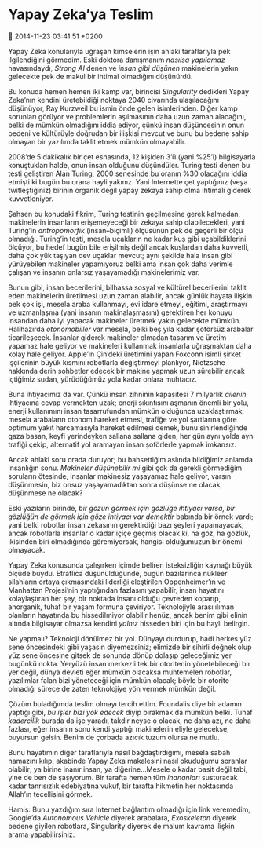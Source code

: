 Yapay Zeka’ya Teslim
====================

:date: 2014-11-23 03:41:51 +0200

Yapay Zeka konularıyla uğraşan kimselerin işin ahlaki taraflarıyla pek
ilgilendiğini görmedim. Eski doktora danışmanım *nasılsa yapılamaz*
havasındaydı, *Strong AI* denen ve *insan gibi düşünen* makinelerin
yakın gelecekte pek de makul bir ihtimal olmadığını düşünürdü.

Bu konuda hemen hemen iki kamp var, birincisi *Singularity* dedikleri
Yapay Zeka’nın kendini üretebildiği noktaya 2040 civarında ulaşılacağını
düşünüyor, Ray Kurzweil bu ismin önde gelen isimlerinden. Diğer kamp
sorunları görüyor ve problemlerin aşılmasının daha uzun zaman alacağını,
belki de mümkün olmadığını iddia ediyor, çünkü insan düşüncesinin onun
bedeni ve kültürüyle doğrudan bir ilişkisi mevcut ve bunu bu bedene
sahip olmayan bir yazılımda taklit etmek mümkün olmayabilir.

2008’de 5 dakikalık bir çet esnasında, 12 kişiden 3’ü (yani %25’i)
bilgisayarla konuştukları halde, onun insan olduğunu düşündüler. Turing
testi denen bu testi geliştiren Alan Turing, 2000 senesinde bu oranın
%30 olacağını iddia etmişti ki bugün bu orana hayli yakınız. Yani
Internette çet yaptığınız (veya twitleştiğiniz) birinin organik değil
yapay zekaya sahip olma ihtimali giderek kuvvetleniyor.

Şahsen bu konudaki fikrim, Turing testinin geçilmesine gerek kalmadan,
makinelerin insanların erişemeyeceği bir zekaya sahip olabilecekleri,
yani Turing’in *antropomorfik* (insan–biçimli) ölçüsünün pek de geçerli
bir ölçü olmadığı. Turing’in testi, mesela uçakların ne kadar kuş gibi
uçabildiklerini ölçüyor, bu hedef bugün bile erişilmiş değil ancak
kuşlardan daha kuvvetli, daha çok yük taşıyan dev uçaklar mevcut; aynı
şekilde hala insan gibi yürüyebilen makineler yapamıyoruz belki ama
insan çok daha verimle çalışan ve insanın onlarsız yaşayamadığı
makinelerimiz var.

Bunun gibi, insan becerilerini, bilhassa sosyal ve kültürel becerilerini
taklit eden makinelerin üretilmesi uzun zaman alabilir, ancak günlük
hayata ilişkin pek çok işi, mesela araba kullanmayı, evi idare etmeyi,
eğitimi, araştırmayı ve uzmanlaşma (yani insanın makinalaşmasını)
gerektiren her konuyu insandan daha iyi yapacak makineler üretmek yakın
gelecekte mümkün. Halihazırda *otonomobiller* var mesela, belki beş yıla
kadar şoförsüz arabalar ticarileşecek. İnsanlar giderek makineler
olmadan tasarım ve üretim yapamaz hale geliyor ve makineleri kullanmak
insanlarla uğraşmaktan daha kolay hale geliyor. Apple’ın Çin’deki
üretimini yapan Foxconn isimli şirket işçilerinin büyük kısmını
robotlarla değiştirmeyi planlıyor, Nietzsche hakkında derin sohbetler
edecek bir makine yapmak uzun sürebilir ancak içtiğimiz sudan,
yürüdüğümüz yola kadar onlara muhtacız.

Buna ihtiyacımız da var. Çünkü insan zihninin kapasitesi 7 milyarlık
*ailenin* ihtiyacına cevap vermekten uzak; enerji sıkıntısını aşmanın
önemli bir yolu, enerji kullanımını insan tasarrufundan mümkün olduğunca
uzaklaştırmak; mesela arabaların otonom hareket etmesi, trafiğe ve yol
şartlarına göre optimum yakıt harcamasıyla hareket edilmesi demek, bunu
sinirlendiğinde gaza basan, keyfi yerindeyken sallana sallana giden, her
gün aynı yolda aynı trafiği çekip, alternatif yol aramayan insan
şoförlerle yapmak imkansız.

Ancak ahlaki soru orada duruyor; bu bahsettiğim aslında bildiğimiz
anlamda insanlığın sonu. *Makineler düşünebilir mi* gibi çok da gerekli
görmediğim soruların ötesinde, insanlar makinesiz yaşayamaz hale
geliyor, varsın düşünmesin, biz onsuz yaşayamadıktan sonra düşünse ne
olacak, düşünmese ne olacak?

Eski yazıların birinde, *bir gözün görmek için gözlüğe ihtiyacı varsa,
bir gözlüğün de görmek için göze ihtiyacı var demektir* babında bir
örnek vardı; yani belki robotlar insan zekasının gerektirdiği bazı
şeyleri yapamayacak, ancak robotlarla insanlar o kadar içiçe geçmiş
olacak ki, ha göz, ha gözlük, ikisinden biri olmadığında göremiyorsak,
hangisi olduğumuzun bir önemi olmayacak.

Yapay Zeka konusunda çalışırken içimde beliren isteksizliğin kaynağı
büyük ölçüde buydu. Etraflıca düşünüldüğünde, bugün bazılarınca nükleer
silahların ortaya çıkmasındaki liderliği eleştirilen Oppenheimer’ın ve
Manhattan Projesi’nin yaptığından fazlasını yapabilir, insan hayatını
kolaylaştıran her şey, bir noktada insanı olduğu çevreden koparıp,
anorganik, tuhaf bir yaşam formuna çeviriyor. Teknolojiyle arası ılıman
olanların hayatında bu hissedilmiyor olabilir henüz, ancak benim gibi
elinin altında bilgisayar olmazsa kendini *yalnız* hisseden biri için bu
hayli belirgin.

Ne yapmalı? Teknoloji dönülmez bir yol. Dünyayı durdurup, hadi herkes
yüz sene öncesindeki gibi yaşasın diyemezsiniz; elimizde bir sihirli
değnek olup yüz sene öncesine gitsek de sonunda dönüp dolaşıp
geleceğimiz yer bugünkü nokta. Yeryüzü insan merkezli tek bir otoritenin
yönetebileceği bir yer değil, dünya devleti eğer mümkün olacaksa
muhtemelen robotlar, yazılımlar falan bizi yöneteceği için mümkün
olacak; böyle bir otorite olmadığı sürece de zaten teknolojiye yön
vermek mümkün değil.

Çözüm buladığımda teslim olmayı tercih ettim. Foundalis diye bir adamın
yaptığı gibi, *bu işler bizi yok edecek* diyip bırakmak da mümkün belki.
Tuhaf *kadercilik* burada da işe yaradı, takdir neyse o olacak, ne daha
azı, ne daha fazlası, eğer insanın sonu kendi yaptığı makinelerin eliyle
gelecekse, buyursun gelsin. Benim de çorbada azıcık tuzum olursa ne
mutlu.

Bunu hayatımın diğer taraflarıyla nasıl bağdaştırdığımı, mesela sabah
namazını kılıp, akabinde Yapay Zeka makalesini nasıl okuduğumu soranlar
olabilir; ya birine inanır insan, ya diğerine…Mesele o kadar basit değil
tabi, yine de ben de şaşıyorum. Bir tarafta hemen tüm *inananları*
susturacak kadar tanrısızlık edebiyatına vukuf, bir tarafta hikmetin her
noktasında Allah’ın tecellisini görmek.

Hamiş: Bunu yazdığım sıra Internet bağlantım olmadığı için link
veremedim, Google’da *Autonomous Vehicle* diyerek arabalara,
*Exoskeleton* diyerek bedene giyilen robotlara, Singularity diyerek de
malum kavrama ilişkin arama yapabilirsiniz.
